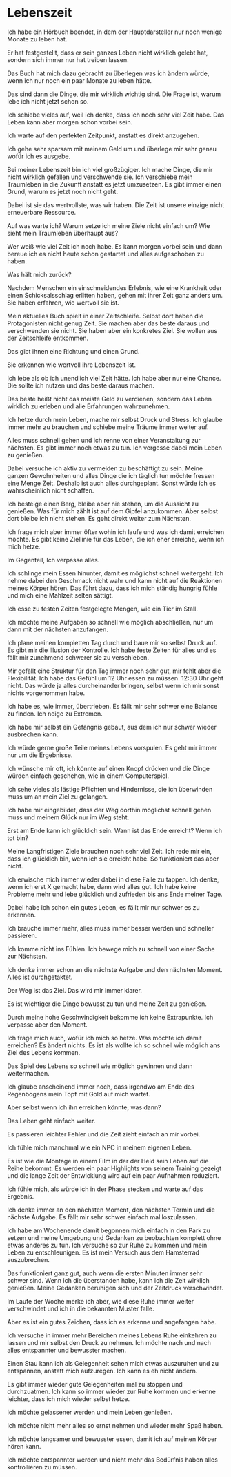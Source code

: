 # Lebenszeit

Ich habe ein Hörbuch beendet, in dem der Hauptdarsteller nur noch wenige Monate zu leben hat.

Er hat festgestellt, dass er sein ganzes Leben nicht wirklich gelebt hat, sondern sich immer nur hat treiben lassen.

Das Buch hat mich dazu gebracht zu überlegen was ich ändern würde, wenn ich nur noch ein paar Monate zu leben hätte.

Das sind dann die Dinge, die mir wirklich wichtig sind. Die Frage ist, warum lebe ich nicht jetzt schon so.

Ich schiebe vieles auf, weil ich denke, dass ich noch sehr viel Zeit habe. Das Leben kann aber morgen schon vorbei sein.

Ich warte auf den perfekten Zeitpunkt, anstatt es direkt anzugehen.

Ich gehe sehr sparsam mit meinem Geld um und überlege mir sehr genau wofür ich es ausgebe. 

Bei meiner Lebenszeit bin ich viel großzügiger. Ich mache Dinge, die mir nicht wirklich gefallen und verschwende sie. Ich verschiebe mein Traumleben in die Zukunft anstatt es jetzt umzusetzen. Es gibt immer einen Grund, warum es jetzt noch nicht geht.

Dabei ist sie das wertvollste, was wir haben. Die Zeit ist unsere einzige nicht erneuerbare Ressource.

Auf was warte ich? Warum setze ich meine Ziele nicht einfach um? Wie sieht mein Traumleben überhaupt aus?

Wer weiß wie viel Zeit ich noch habe. Es kann morgen vorbei sein und dann bereue ich es nicht heute schon gestartet und alles aufgeschoben zu haben.

Was hält mich zurück?

Nachdem Menschen ein einschneidendes Erlebnis, wie eine Krankheit oder einen Schicksalsschlag erlitten haben, gehen mit ihrer Zeit ganz anders um. Sie haben erfahren, wie wertvoll sie ist.

Mein aktuelles Buch spielt in einer Zeitschleife. Selbst dort haben die Protagonisten nicht genug Zeit. Sie machen aber das beste daraus und verschwenden sie nicht. Sie haben aber ein konkretes Ziel. Sie wollen aus der Zeitschleife entkommen.

Das gibt ihnen eine Richtung und einen Grund.

Sie erkennen wie wertvoll ihre Lebenszeit ist.

Ich lebe als ob ich unendlich viel Zeit hätte. Ich habe aber nur eine Chance. Die sollte ich nutzen und das beste daraus machen.

Das beste heißt nicht das meiste Geld zu verdienen, sondern das Leben wirklich zu erleben und alle Erfahrungen wahrzunehmen.

Ich hetze durch mein Leben, mache mir selbst Druck und Stress. Ich glaube immer mehr zu brauchen und schiebe meine Träume immer weiter auf.

Alles muss schnell gehen und ich renne von einer Veranstaltung zur nächsten. Es gibt immer noch etwas zu tun. Ich vergesse dabei mein Leben zu genießen. 

Dabei versuche ich aktiv zu vermeiden zu beschäftigt zu sein. Meine ganzen Gewohnheiten und alles Dinge die ich täglich tun möchte fressen eine Menge Zeit. Deshalb ist auch alles durchgeplant. Sonst würde ich es wahrscheinlich nicht schaffen.

Ich besteige einen Berg, bleibe aber nie stehen, um die Aussicht zu genießen. Was für mich zählt ist auf dem Gipfel anzukommen. Aber selbst dort bleibe ich nicht stehen. Es geht direkt weiter zum Nächsten.

Ich frage mich aber immer öfter wohin ich laufe und was ich damit erreichen möchte. Es gibt keine Ziellinie für das Leben, die ich eher erreiche, wenn ich mich hetze.

Im Gegenteil, Ich verpasse alles.

Ich schlinge mein Essen hinunter, damit es möglichst schnell weitergeht. Ich nehme dabei den Geschmack nicht wahr und kann nicht auf die Reaktionen meines Körper hören. Das führt dazu, dass ich mich ständig hungrig fühle und mich eine Mahlzeit selten sättigt. 

Ich esse zu festen Zeiten festgelegte Mengen, wie ein Tier im Stall.

Ich möchte meine Aufgaben so schnell wie möglich abschließen, nur um dann mit der nächsten anzufangen.

Ich plane meinen kompletten Tag durch und baue mir so selbst Druck auf. Es gibt mir die Illusion der Kontrolle. Ich habe feste Zeiten für alles und es fällt mir zunehmend schwerer sie zu verschieben.

Mir gefällt eine Struktur für den Tag immer noch sehr gut, mir fehlt aber die Flexibilität. Ich habe das Gefühl um 12 Uhr essen zu müssen. 12:30 Uhr geht nicht. Das würde ja alles durcheinander bringen, selbst wenn ich mir sonst nichts vorgenommen habe.

Ich habe es, wie immer, übertrieben. Es fällt mir sehr schwer eine Balance zu finden. Ich neige zu Extremen.

Ich habe mir selbst ein Gefängnis gebaut, aus dem ich nur schwer wieder ausbrechen kann.

Ich würde gerne große Teile meines Lebens vorspulen. Es geht mir immer nur um die Ergebnisse.

Ich wünsche mir oft, ich könnte auf einen Knopf drücken und die Dinge würden einfach geschehen, wie in einem Computerspiel. 

Ich sehe vieles als lästige Pflichten und Hindernisse, die ich überwinden muss um an mein Ziel zu gelangen.

Ich habe mir eingebildet, dass der Weg dorthin möglichst schnell gehen muss und meinem Glück nur im Weg steht.

Erst am Ende kann ich glücklich sein. Wann ist das Ende erreicht? Wenn ich tot bin?

Meine Langfristigen Ziele brauchen noch sehr viel Zeit. Ich rede mir ein, dass ich glücklich bin, wenn ich sie erreicht habe. So funktioniert das aber nicht.

Ich erwische mich immer wieder dabei in diese Falle zu tappen. Ich denke, wenn ich erst X gemacht habe, dann wird alles gut. Ich habe keine Probleme mehr und lebe glücklich und zufrieden bis ans Ende meiner Tage.

Dabei habe ich schon ein gutes Leben, es fällt mir nur schwer es zu erkennen.

Ich brauche immer mehr, alles muss immer besser werden und schneller passieren.

Ich komme nicht ins Fühlen. Ich bewege mich zu schnell von einer Sache zur Nächsten.

Ich denke immer schon an die nächste Aufgabe und den nächsten Moment. Alles ist durchgetaktet. 

Der Weg ist das Ziel. Das wird mir immer klarer.

Es ist wichtiger die Dinge bewusst zu tun und meine Zeit zu genießen.

Durch meine hohe Geschwindigkeit bekomme ich keine Extrapunkte. Ich verpasse aber den Moment.

Ich frage mich auch, wofür ich mich so hetze. Was möchte ich damit erreichen? Es ändert nichts. Es ist als wollte ich so schnell wie möglich ans Ziel des Lebens kommen.

Das Spiel des Lebens so schnell wie möglich gewinnen und dann weitermachen.

Ich glaube anscheinend immer noch, dass irgendwo am Ende des Regenbogens mein Topf mit Gold auf mich wartet.

Aber selbst wenn ich ihn erreichen könnte, was dann?

Das Leben geht einfach weiter.

Es passieren leichter Fehler und die Zeit zieht einfach an mir vorbei.

Ich fühle mich manchmal wie ein NPC in meinem eigenen Leben. 

Es ist wie die Montage in einem Film in der der Held sein Leben auf die Reihe bekommt. Es werden ein paar Highlights von seinem Training gezeigt und die lange Zeit der Entwicklung wird auf ein paar Aufnahmen reduziert.

Ich fühle mich, als würde ich in der Phase stecken und warte auf das Ergebnis.

Ich denke immer an den nächsten Moment, den nächsten Termin und die nächste Aufgabe. Es fällt mir sehr schwer einfach mal loszulassen.

Ich habe am Wochenende damit begonnen mich einfach in den Park zu setzen und meine Umgebung und Gedanken zu beobachten komplett ohne etwas anderes zu tun. Ich versuche so zur Ruhe zu kommen und mein Leben zu entschleunigen. Es ist mein Versuch aus dem Hamsterrad auszubrechen.

Das funktioniert ganz gut, auch wenn die ersten Minuten immer sehr schwer sind. Wenn ich die überstanden habe, kann ich die Zeit wirklich genießen. Meine Gedanken beruhigen sich und der Zeitdruck verschwindet.

Im Laufe der Woche merke ich aber, wie diese Ruhe immer weiter verschwindet und ich in die bekannten Muster falle. 

Aber es ist ein gutes Zeichen, dass ich es erkenne und angefangen habe.

Ich versuche in immer mehr Bereichen meines Lebens Ruhe einkehren zu lassen und mir selbst den Druck zu nehmen. Ich möchte nach und nach alles entspannter und bewusster machen.

Einen Stau kann ich als Gelegenheit sehen mich etwas auszuruhen und zu entspannen, anstatt mich aufzuregen. Ich kann es eh nicht ändern.

Es gibt immer wieder gute Gelegenheiten mal zu stoppen und durchzuatmen. Ich kann so immer wieder zur Ruhe kommen und erkenne leichter, dass ich mich wieder selbst hetze.

Ich möchte gelassener werden und mein Leben genießen.

Ich möchte nicht mehr alles so ernst nehmen und wieder mehr Spaß haben.

Ich möchte langsamer und bewusster essen, damit ich auf meinen Körper hören kann.

Ich möchte entspannter werden und nicht mehr das Bedürfnis haben alles kontrollieren zu müssen.